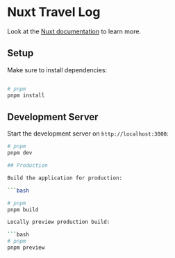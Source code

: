 # Nuxt Travel Log

Look at the [Nuxt documentation](https://nuxt.com/docs/getting-started/introduction) to learn more.

## Setup

Make sure to install dependencies:

```bash

# pnpm
pnpm install

```

## Development Server

Start the development server on `http://localhost:3000`:

````bash
# pnpm
pnpm dev

## Production

Build the application for production:

```bash

# pnpm
pnpm build

Locally preview production build:

```bash
# pnpm
pnpm preview

````
